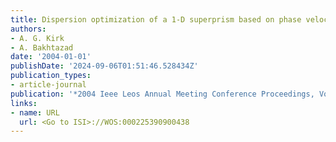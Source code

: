 ```yaml
---
title: Dispersion optimization of a 1-D superprism based on phase velocities
authors:
- A. G. Kirk
- A. Bakhtazad
date: '2004-01-01'
publishDate: '2024-09-06T01:51:46.528434Z'
publication_types:
- article-journal
publication: '*2004 Ieee Leos Annual Meeting Conference Proceedings, Vols 1 and 2*'
links:
- name: URL
  url: <Go to ISI>://WOS:000225390900438
---
```

